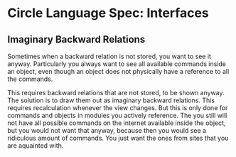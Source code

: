 ﻿Circle Language Spec: Interfaces
================================

## **Imaginary Backward Relations**
Sometimes when a backward relation is not stored, you want to see it anyway. Particularly you always want to see all available commands inside an object, even though an object does not physically have a reference to all the commands.

This requires backward relations that are not stored, to be shown anyway. The solution is to draw them out as imaginary backward relations. This requires recalculation whenever the view changes. But this is only done for commands and objects in modules you actively reference. The you still will not have all possible commands on the internet available inside the object, but you would not want that anyway, because then you would see a ridiculous amount of commands. You just want the ones from sites that you are aquainted with.
